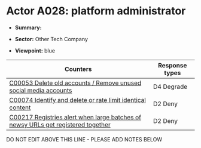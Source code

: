 # Actor A028: platform administrator

* **Summary:** 

* **Sector:** Other Tech Company

* **Viewpoint:** blue


| Counters | Response types |
| -------- | -------------- |
| [C00053 Delete old accounts / Remove unused social media accounts](../counters/C00053.md) | D4 Degrade |
| [C00074 Identify and delete or rate limit identical content](../counters/C00074.md) | D2 Deny |
| [C00217 Registries alert when large batches of newsy URLs get registered together](../counters/C00217.md) | D2 Deny |


DO NOT EDIT ABOVE THIS LINE - PLEASE ADD NOTES BELOW